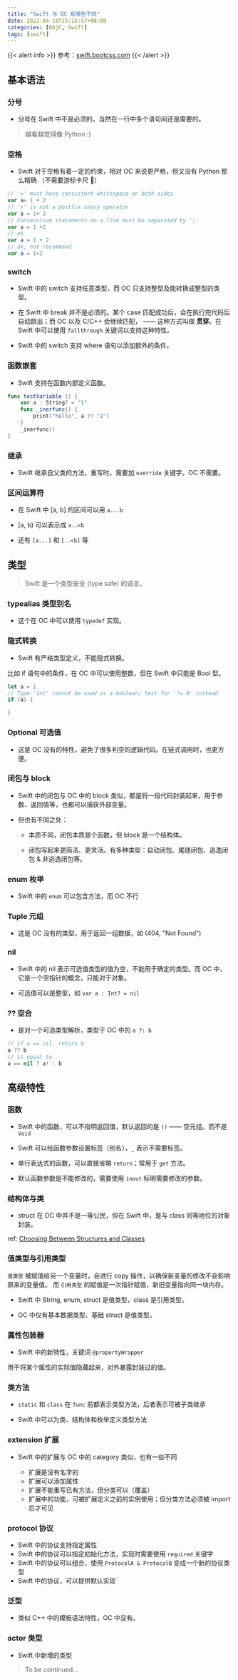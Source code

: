 ```yaml
---
title: "Swift 与 OC 有哪些不同"
date: 2022-04-10T15:15:57+08:00
categories: [ObjC, Swift]
tags: [swift]
---
```


{{< alert info >}}
参考：<a href='https://swift.bootcss.com/' target='_blank'>swift.bootcss.com</a>
{{< /alert >}}

## 基本语法

### 分号

* 分号在 Swift 中不是必须的，当然在一行中多个语句间还是需要的。

> 越看越觉得像 Python :)

### 空格

* Swift 对于空格有着一定的约束，相对 OC 来说更严格，但又没有 Python 那么精确 （不需要游标卡尺 🤡）

```swift
// '=' must have consistent whitespace on both sides
var a= 1 + 2
// '+' is not a postfix unary operator
var a = 1+ 2
// Consecutive statements on a line must be separated by ';'
var a = 1 +2
// ok
var a = 1 + 2
// ok, not recommand
var a = 1+2
```

### switch

* Swift 中的 switch 支持任意类型，而 OC 只支持整型及能转换成整型的类型。

* 在 Swift 中 break 并不是必须的。某个 case 匹配成功后，会在执行完代码后自动跳出；而 OC 以及 C/C++ 会继续匹配，
—— 这种方式叫做 **贯穿**。在 Swift 中可以使用 `fallthrough` 关键词以支持这种特性。

* Swift 中的 switch 支持 where 语句以添加额外的条件。

### 函数嵌套

* Swift 支持在函数内部定义函数。

```swift
func testVariable () {
    var a : String? = "1"
    func _inerfunc() {
        print("hello", a ?? "2")
    }
    _inerfunc()
}
```

### 继承

* Swift 继承自父类的方法，重写时，需要加 `override` 关键字。OC 不需要。

### 区间运算符

* 在 Swift 中 [a, b] 的区间可以用 `a...b`

* [a, b) 可以表示成 `a..<b`

* 还有 `[a...]` 和 `[..<b]` 等

## 类型

> Swift 是一个类型安全 (type safe) 的语言。

### typealias 类型别名

* 这个在 OC 中可以使用 `typedef` 实现。

### 隐式转换

* Swift 有严格类型定义，不能隐式转换。

比如 if 语句中的条件，在 OC 中可以使用整数，但在 Swift 中只能是 Bool 型。

```swift
let a = 1
// Type 'Int' cannot be used as a boolean; test for '!= 0' instead
if (a) {

}
```

### Optional 可选值

* 这是 OC 没有的特性，避免了很多判空的逻辑代码。在链式调用时，也更方便。


### 闭包与 block

* Swift 中的闭包与 OC 中的 block 类似，都是将一段代码封装起来，用于参数、返回值等，也都可以捕获外部变量。

* 但也有不同之处：

  - 本质不同，闭包本质是个函数，但 block 是一个结构体。

  - 闭包写起来更简洁、更灵活。有多种类型：自动闭包、尾随闭包、逃逸闭包 & 非逃逸闭包等。

### enum 枚举

* Swift 中的 `enum` 可以包含方法，而 OC 不行

### Tuple 元组

* 这是 OC 没有的类型，用于返回一组数据，如 (404, "Not Found")

### nil

* Swift 中的 nil 表示可选值类型的值为空，不能用于确定的类型。而 OC 中，它是一个空指针的概念，只能对于对象。

* 可选值可以是整型，如 `var a : Int? = nil`

### ?? 空合

* 是对一个可选类型解析，类型于 OC 中的 `a ?: b`

```swift
// if a == nil, return b
a ?? b
// is equal to 
a == nil ? a! : b
```

## 高级特性

### 函数

* Swift 中的函数，可以不指明返回值，默认返回的是 `()` —— 空元组。而不是 `Void`

* Swift 可以给函数参数设置标签（别名），`_` 表示不需要标签。

* 单行表达式的函数，可以直接省略 `return`；常用于 `get` 方法。

* 默认函数参数是不能修改的，需要使用 `inout` 标明需要修改的参数。
### 结构体与类

* struct 在 OC 中并不是一等公民，但在 Swift 中，是与 class 同等地位的对象封装。

ref: [Choosing Between Structures and Classes](https://developer.apple.com/documentation/swift/choosing_between_structures_and_classes)

### 值类型与引用类型

`值类型` 被赋值给另一个变量时，会进行 copy 操作，以确保新变量的修改不会影响原来的变量值。
而 `引用类型` 的赋值是一次指针赋值，新旧变量指向同一块内存。

* Swift 中 String, enum, struct 是值类型，class 是引用类型。

* OC 中仅有基本数据类型、基础 struct 是值类型。

### 属性包装器

* Swift 中的新特性，关键词 `@propertyWrapper`

用于将某个属性的实际值隐藏起来，对外暴露封装过的值。


### 类方法

* `static` 和 `class` 在 `func` 前都表示类型方法，后者表示可被子类继承

* Swift 中可以为类、结构体和枚举定义类型方法


### extension 扩展

* Swift 中的扩展与 OC 中的 category 类似，也有一些不同

  - 扩展是没有名字的
  - 扩展可以添加属性
  - 扩展不能重写已有方法，但分类可以（覆盖）
  - 扩展中的功能，可被扩展定义之前的实例使用；但分类方法必须被 import 后才可见

### protocol 协议 

* Swift 中的协议支持指定属性
* Swift 中的协议可以指定初始化方法，实现时需要使用 `required` 关键字
* Swift 中的协议可以组合，使用 `ProtocolA & ProtocolB` 变成一个新的协议类型
* Swift 中的协议，可以提供默认实现

### 泛型

* 类似 C++ 中的模板语法特性，OC 中没有。

### actor 类型

* Swift 中新增的类型

> To be continued...